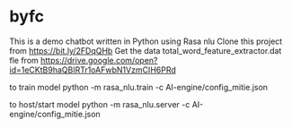 # byfc
This is a demo chatbot written in Python using Rasa nlu
Clone this project from https://bit.ly/2FDqQHb
Get the data total_word_feature_extractor.dat fle from https://drive.google.com/open?id=1eCKtB9haQBIRTr1oAFwbN1VzmCIH6PRd

to train model
python -m rasa_nlu.train -c AI-engine/config_mitie.json

to host/start model
python -m rasa_nlu.server -c AI-engine/config_mitie.json
